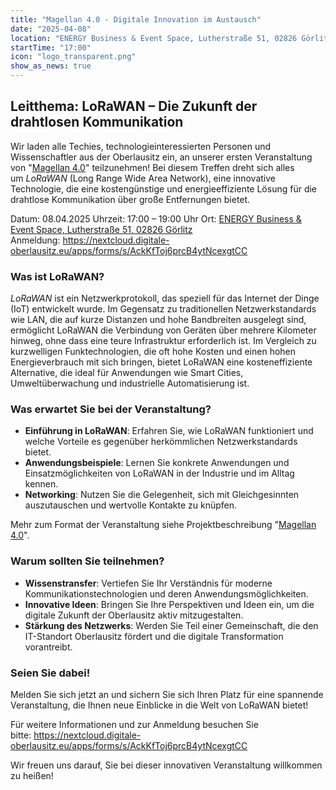 ```yaml
---
title: "Magellan 4.0 - Digitale Innovation im Austausch"
date: "2025-04-08"
location: "ENERGY Business & Event Space, Lutherstraße 51, 02826 Görlitz"
startTime: "17:00"
icon: "logo_transparent.png"
show_as_news: true
---
```


## Leitthema: LoRaWAN – Die Zukunft der drahtlosen Kommunikation

Wir laden alle Techies, technologieinteressierten Personen und Wissenschaftler aus der Oberlausitz ein, an unserer ersten Veranstaltung von "[Magellan 4.0](/projekte/magellan)" teilzunehmen! Bei diesem Treffen dreht sich alles um *LoRaWAN* (Long Range Wide Area Network), eine innovative Technologie, die eine kostengünstige und energieeffiziente Lösung für die drahtlose Kommunikation über große Entfernungen bietet.

Datum: 08.04.2025
Uhrzeit: 17:00 – 19:00 Uhr
Ort: [ENERGY Business & Event Space, Lutherstraße 51, 02826 Görlitz](https://osm.org/go/0MjNc2WNv?way=236682834 "Eintrag der Adresse auf Open Street Maps")
Anmeldung: https://nextcloud.digitale-oberlausitz.eu/apps/forms/s/AckKfToj6prcB4ytNcexgtCC

<!--more-->

### Was ist LoRaWAN?

*LoRaWAN* ist ein Netzwerkprotokoll, das speziell für das Internet der Dinge (IoT) entwickelt wurde. Im Gegensatz zu traditionellen Netzwerkstandards wie LAN, die auf kurze Distanzen und hohe Bandbreiten ausgelegt sind, ermöglicht LoRaWAN die Verbindung von Geräten über mehrere Kilometer hinweg, ohne dass eine teure Infrastruktur erforderlich ist.
Im Vergleich zu kurzwelligen Funktechnologien, die oft hohe Kosten und einen hohen Energieverbrauch mit sich bringen, bietet LoRaWAN eine kosteneffiziente Alternative, die ideal für Anwendungen wie Smart Cities, Umweltüberwachung und industrielle Automatisierung ist.

### Was erwartet Sie bei der Veranstaltung?
* **Einführung in LoRaWAN**: Erfahren Sie, wie LoRaWAN funktioniert und welche Vorteile es gegenüber herkömmlichen Netzwerkstandards bietet.
* **Anwendungsbeispiele**: Lernen Sie konkrete Anwendungen und Einsatzmöglichkeiten von LoRaWAN in der Industrie und im Alltag kennen.
* **Networking**: Nutzen Sie die Gelegenheit, sich mit Gleichgesinnten auszutauschen und wertvolle Kontakte zu knüpfen.

Mehr zum Format der Veranstaltung siehe Projektbeschreibung "[Magellan 4.0](/projekte/magellan)".

### Warum sollten Sie teilnehmen?
* **Wissenstransfer**: Vertiefen Sie Ihr Verständnis für moderne Kommunikationstechnologien und deren Anwendungsmöglichkeiten.
* **Innovative Ideen**: Bringen Sie Ihre Perspektiven und Ideen ein, um die digitale Zukunft der Oberlausitz aktiv mitzugestalten.
* **Stärkung des Netzwerks**: Werden Sie Teil einer Gemeinschaft, die den IT-Standort Oberlausitz fördert und die digitale Transformation vorantreibt.

### Seien Sie dabei!

Melden Sie sich jetzt an und sichern Sie sich Ihren Platz für eine spannende Veranstaltung, die Ihnen neue Einblicke in die Welt von LoRaWAN bietet!

Für weitere Informationen und zur Anmeldung besuchen Sie bitte: https://nextcloud.digitale-oberlausitz.eu/apps/forms/s/AckKfToj6prcB4ytNcexgtCC

Wir freuen uns darauf, Sie bei dieser innovativen Veranstaltung willkommen zu heißen!
